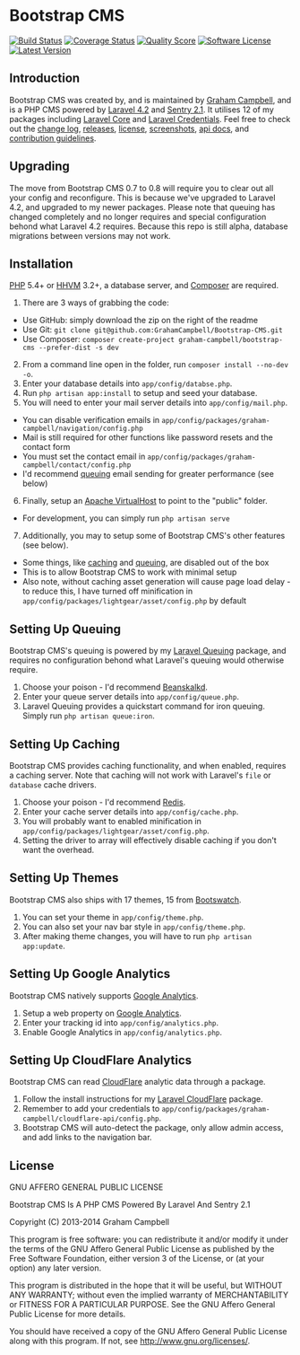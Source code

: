 Bootstrap CMS
=============


[![Build Status](https://img.shields.io/travis/GrahamCampbell/Bootstrap-CMS/master.svg?style=flat-square)](https://travis-ci.org/GrahamCampbell/Bootstrap-CMS)
[![Coverage Status](https://img.shields.io/scrutinizer/coverage/g/GrahamCampbell/Bootstrap-CMS.svg?style=flat-square)](https://scrutinizer-ci.com/g/GrahamCampbell/Bootstrap-CMS/code-structure)
[![Quality Score](https://img.shields.io/scrutinizer/g/GrahamCampbell/Bootstrap-CMS.svg?style=flat-square)](https://scrutinizer-ci.com/g/GrahamCampbell/Bootstrap-CMS)
[![Software License](https://img.shields.io/badge/license-AGPL%203.0-brightgreen.svg?style=flat-square)](LICENSE.md)
[![Latest Version](https://img.shields.io/github/release/GrahamCampbell/Bootstrap-CMS.svg?style=flat-square)](https://github.com/GrahamCampbell/Bootstrap-CMS/releases)


## Introduction

Bootstrap CMS was created by, and is maintained by [Graham Campbell](https://github.com/GrahamCampbell), and is a PHP CMS powered by [Laravel 4.2](http://laravel.com) and [Sentry 2.1](https://cartalyst.com/manual/sentry). It utilises 12 of my packages including [Laravel Core](https://github.com/GrahamCampbell/Laravel-Core) and [Laravel Credentials](https://github.com/GrahamCampbell/Laravel-Credentials). Feel free to check out the [change log](CHANGELOG.md), [releases](https://github.com/GrahamCampbell/Bootstrap-CMS/releases), [license](LICENSE.md), [screenshots](SCREENSHOTS.md), [api docs](http://docs.grahamjcampbell.co.uk), and [contribution guidelines](CONTRIBUTING.md).


## Upgrading

The move from Bootstrap CMS 0.7 to 0.8 will require you to clear out all your config and reconfigure. This is because we've upgraded to Laravel 4.2, and upgraded to my newer packages. Please note that queuing has changed completely and no longer requires and special configuration behond what Laravel 4.2 requires. Because this repo is still alpha, database migrations between versions may not work.


## Installation

[PHP](https://php.net) 5.4+ or [HHVM](http://hhvm.com) 3.2+, a database server, and [Composer](https://getcomposer.org) are required.

1. There are 3 ways of grabbing the code:
  * Use GitHub: simply download the zip on the right of the readme
  * Use Git: `git clone git@github.com:GrahamCampbell/Bootstrap-CMS.git`
  * Use Composer: `composer create-project graham-campbell/bootstrap-cms --prefer-dist -s dev`
2. From a command line open in the folder, run `composer install --no-dev -o`.
3. Enter your database details into `app/config/databse.php`.
4. Run `php artisan app:install` to setup and seed your database.
5. You will need to enter your mail server details into `app/config/mail.php`.
  * You can disable verification emails in `app/config/packages/graham-campbell/navigation/config.php`
  * Mail is still required for other functions like password resets and the contact form
  * You must set the contact email in `app/config/packages/graham-campbell/contact/config.php`
  * I'd recommend [queuing](#setting-up-queing) email sending for greater performance (see below)
6. Finally, setup an [Apache VirtualHost](http://httpd.apache.org/docs/current/vhosts/examples.html) to point to the "public" folder.
  * For development, you can simply run `php artisan serve`
7. Additionally, you may to setup some of Bootstrap CMS's other features (see below).
  * Some things, like [caching](#setting-up-caching) and [queuing](#setting-up-queing), are disabled out of the box
  * This is to allow Bootstrap CMS to work with minimal setup
  * Also note, without caching asset generation will cause page load delay - to reduce this, I have turned off minification in `app/config/packages/lightgear/asset/config.php` by default


## Setting Up Queuing

Bootstrap CMS's queuing is powered by my [Laravel Queuing](https://github.com/GrahamCampbell/Laravel-Queuing) package, and requires no configuration behond what Laravel's queuing would otherwise require.

1. Choose your poison - I'd recommend [Beanskalkd](http://kr.github.io/beanstalkd).
2. Enter your queue server details into `app/config/queue.php`.
3. Laravel Queuing provides a quickstart command for iron queuing. Simply run `php artisan queue:iron`.


## Setting Up Caching

Bootstrap CMS provides caching functionality, and when enabled, requires a caching server.
Note that caching will not work with Laravel's `file` or `database` cache drivers.

1. Choose your poison - I'd recommend [Redis](http://redis.io).
2. Enter your cache server details into `app/config/cache.php`.
3. You will probably want to enabled minification in `app/config/packages/lightgear/asset/config.php`.
4. Setting the driver to array will effectively disable caching if you don't want the overhead.


## Setting Up Themes

Bootstrap CMS also ships with 17 themes, 15 from [Bootswatch](http://bootswatch.com).

1. You can set your theme in `app/config/theme.php`.
2. You can also set your nav bar style in `app/config/theme.php`.
3. After making theme changes, you will have to run `php artisan app:update`.


## Setting Up Google Analytics

Bootstrap CMS natively supports [Google Analytics](http://www.google.com/analytics).

1. Setup a web property on [Google Analytics](http://www.google.com/analytics).
2. Enter your tracking id into `app/config/analytics.php`.
3. Enable Google Analytics in `app/config/analytics.php`.


## Setting Up CloudFlare Analytics

Bootstrap CMS can read [CloudFlare](https://www.cloudflare.com/) analytic data through a package.

1. Follow the install instructions for my [Laravel CloudFlare](https://github.com/GrahamCampbell/Laravel-CloudFlare) package.
2. Remember to add your credentials to `app/config/packages/graham-campbell/cloudflare-api/config.php`.
3. Bootstrap CMS will auto-detect the package, only allow admin access, and add links to the navigation bar.


## License

GNU AFFERO GENERAL PUBLIC LICENSE

Bootstrap CMS Is A PHP CMS Powered By Laravel And Sentry 2.1

Copyright (C) 2013-2014  Graham Campbell

This program is free software: you can redistribute it and/or modify
it under the terms of the GNU Affero General Public License as published by
the Free Software Foundation, either version 3 of the License, or
(at your option) any later version.

This program is distributed in the hope that it will be useful,
but WITHOUT ANY WARRANTY; without even the implied warranty of
MERCHANTABILITY or FITNESS FOR A PARTICULAR PURPOSE.  See the
GNU Affero General Public License for more details.

You should have received a copy of the GNU Affero General Public License
along with this program.  If not, see <http://www.gnu.org/licenses/>.
